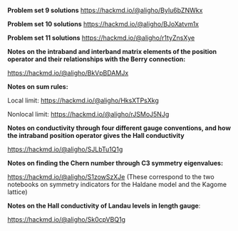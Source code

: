 **Problem set 9 solutions** https://hackmd.io/@aligho/Bylu6bZNWkx

**Problem set 10 solutions** https://hackmd.io/@aligho/BJoXatvm1x

**Problem set 11 solutions**  https://hackmd.io/@aligho/r1tyZnsXye

**Notes on the intraband and interband matrix elements of the position operator and their relationships with the Berry connection:**

https://hackmd.io/@aligho/BkVpBDAMJx

**Notes on sum rules:**

Local limit: https://hackmd.io/@aligho/HksXTPsXkg 

Nonlocal limit: https://hackmd.io/@aligho/rJSMoJ5NJg

**Notes on conductivity through four different gauge conventions, and how the intraband position operator gives the Hall conductivity**

https://hackmd.io/@aligho/SJLbTu1Q1g

**Notes on finding the Chern number through C3 symmetry eigenvalues:**

https://hackmd.io/@aligho/S1zowSzXJe (These correspond to the two notebooks on symmetry indicators for the Haldane model and the Kagome lattice)

**Notes on the Hall conductivity of Landau levels in length gauge**: 

https://hackmd.io/@aligho/Sk0cpVBQ1g

